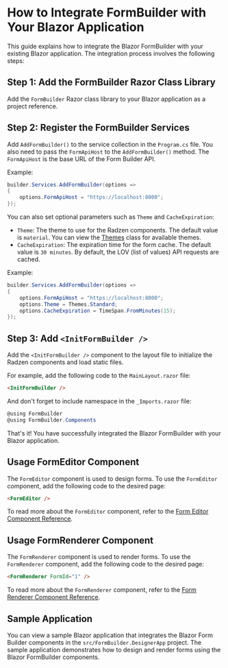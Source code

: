 # How to Integrate FormBuilder with Your Blazor Application

This guide explains how to integrate the Blazor FormBuilder with your existing Blazor application. 
The integration process involves the following steps:

## Step 1: Add the FormBuilder Razor Class Library

Add the `FormBuilder` Razor class library to your Blazor application as a project reference.

## Step 2: Register the FormBuilder Services

Add `AddFormBuilder()` to the service collection in the `Program.cs` file. 
You also need to pass the `FormApiHost` to the `AddFormBuilder()` method. 
The `FormApiHost` is the base URL of the Form Builder API.

Example:

```csharp
builder.Services.AddFormBuilder(options =>
{
    options.FormApiHost = "https://localhost:8000";
});
```

You can also set optional parameters such as `Theme` and `CacheExpiration`:
- `Theme`: The theme to use for the Radzen components. The default value is `material`. 
You can view the [Themes](../src/FormBuilder/Themes.cs) class for available themes.
- `CacheExpiration`: The expiration time for the form cache. The default value is `30 minutes`.
By default, the LOV (list of values) API requests are cached.

Example:
```csharp
builder.Services.AddFormBuilder(options =>
{
    options.FormApiHost = "https://localhost:8000";
    options.Theme = Themes.Standard;
    options.CacheExpiration = TimeSpan.FromMinutes(15);
});
```

## Step 3: Add `<InitFormBuilder />`

Add the `<InitFormBuilder />` component to the layout file to initialize the Radzen components and load static files.

For example, add the following code to the `MainLayout.razor` file:

```html
<InitFormBuilder />
```

And don't forget to include namespace in the `_Imports.razor` file:

```csharp
@using FormBuilder
@using FormBuilder.Components
```

That's it! You have successfully integrated the Blazor FormBuilder with your Blazor application.

## Usage FormEditor Component
The `FormEditor` component is used to design forms. 
To use the `FormEditor` component, add the following code to the desired page:

```html
<FormEditor />
```

To read more about the `FormEditor` component, refer to the [Form Editor Component Reference](form-editor.md).

## Usage FormRenderer Component
The `FormRenderer` component is used to render forms.
To use the `FormRenderer` component, add the following code to the desired page:

```html
<FormRenderer FormId="1" />
```

To read more about the `FormRenderer` component, refer to the [Form Renderer Component Reference](form-renderer.md).

## Sample Application

You can view a sample Blazor application that integrates the Blazor Form Builder components in the `src/FormBuilder.DesignerApp` project. 
The sample application demonstrates how to design and render forms using the Blazor FormBuilder components.
